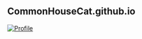 ## CommonHouseCat.github.io
<a href="https://github.com/CommonHouseCat"><img alt="Profile" src="https://commonhousecat.github.io/badges/profile-badge.svg"/></a>
